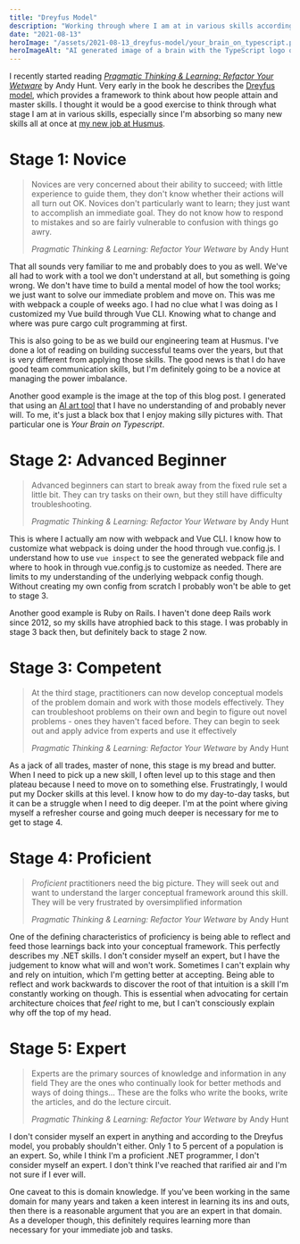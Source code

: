 ```yaml
---
title: "Dreyfus Model"
description: "Working through where I am at in various skills according to the Dreyfuss model"
date: "2021-08-13"
heroImage: "/assets/2021-08-13_dreyfus-model/your_brain_on_typescript.png"
heroImageAlt: "AI generated image of a brain with the TypeScript logo on folds"
---
```


I recently started reading _[Pragmatic Thinking & Learning: Refactor Your Wetware](https://pragprog.com/titles/ahptl/pragmatic-thinking-and-learning/)_ by Andy Hunt. Very early in the book he describes the [Dreyfus model](https://en.wikipedia.org/wiki/Dreyfus_model_of_skill_acquisition), which provides a framework to think about how people attain and master skills. I thought it would be a good exercise to think through what stage I am at in various skills, especially since I'm absorbing so many new skills all at once at [my new job at Husmus](https://brianmeeker.me/2021/06/18/ownership-and-intention/).

  
# Stage 1: Novice

> Novices are very concerned about their ability to succeed; with little experience to guide them, they don't know whether their actions will all turn out OK. Novices don't particularly want to learn; they just want to accomplish an immediate goal. They do not know how to respond to mistakes and so are fairly vulnerable to confusion with things go awry.
> 
> _Pragmatic Thinking & Learning: Refactor Your Wetware_ by Andy Hunt

That all sounds very familiar to me and probably does to you as well. We've all had to work with a tool we don't understand at all, but something is going wrong. We don't have time to build a mental model of how the tool works; we just want to solve our immediate problem and move on. This was me with webpack a couple of weeks ago. I had no clue what I was doing as I customized my Vue build through Vue CLI. Knowing what to change and where was pure cargo cult programming at first.

This is also going to be as we build our engineering team at Husmus. I've done a lot of reading on building successful teams over the years, but that is very different from applying those skills. The good news is that I do have good team communication skills, but I'm definitely going to be a novice at managing the power imbalance.

Another good example is the image at the top of this blog post. I generated that using an [AI art tool](https://colab.research.google.com/drive/1n_xrgKDlGQcCF6O-eL3NOd_x4NSqAUjK) that I have no understanding of and probably never will. To me, it's just a black box that I enjoy making silly pictures with. That particular one is _Your Brain on Typescript_.

  
# Stage 2: Advanced Beginner

> Advanced beginners can start to break away from the fixed rule set a little bit. They can try tasks on their own, but they still have difficulty troubleshooting.
> 
> _Pragmatic Thinking & Learning: Refactor Your Wetware_ by Andy Hunt

This is where I actually am now with webpack and Vue CLI. I know how to customize what webpack is doing under the hood through vue.config.js. I understand how to use `vue inspect` to see the generated webpack file and where to hook in through vue.config.js to customize as needed. There are limits to my understanding of the underlying webpack config though. Without creating my own config from scratch I probably won't be able to get to stage 3.

  
Another good example is Ruby on Rails. I haven't done deep Rails work since 2012, so my skills have atrophied back to this stage. I was probably in stage 3 back then, but definitely back to stage 2 now.  

# Stage 3: Competent

> At the third stage, practitioners can now develop conceptual models of the problem domain and work with those models effectively. They can troubleshoot problems on their own and begin to figure out novel problems - ones they haven't faced before. They can begin to seek out and apply advice from experts and use it effectively
> 
> _Pragmatic Thinking & Learning: Refactor Your Wetware_ by Andy Hunt

  
As a jack of all trades, master of none, this stage is my bread and butter. When I need to pick up a new skill, I often level up to this stage and then plateau because I need to move on to something else. Frustratingly, I would put my Docker skills at this level. I know how to do my day-to-day tasks, but it can be a struggle when I need to dig deeper. I'm at the point where giving myself a refresher course and going much deeper is necessary for me to get to stage 4.

  
# Stage 4: Proficient

> _Proficient_ practitioners need the big picture. They will seek out and want to understand the larger conceptual framework around this skill. They will be very frustrated by oversimplified information
> 
> _Pragmatic Thinking & Learning: Refactor Your Wetware_ by Andy Hunt

One of the defining characteristics of proficiency is being able to reflect and feed those learnings back into your conceptual framework. This perfectly describes my .NET skills. I don't consider myself an expert, but I have the judgement to know what will and won't work. Sometimes I can't explain why and rely on intuition, which I'm getting better at accepting. Being able to reflect and work backwards to discover the root of that intuition is a skill I'm constantly working on though. This is essential when advocating for certain architecture choices that _feel_ right to me, but I can't consciously explain why off the top of my head.  

# Stage 5: Expert

> Experts are the primary sources of knowledge and information in any field They are the ones who continually look for better methods and ways of doing things... These are the folks who write the books, write the articles, and do the lecture circuit.  
> 
> _Pragmatic Thinking & Learning: Refactor Your Wetware_ by Andy Hunt

I don't consider myself an expert in anything and according to the Dreyfus model, you probably shouldn't either. Only 1 to 5 percent of a population is an expert. So, while I think I'm a proficient .NET programmer, I don't consider myself an expert. I don't think I've reached that rarified air and I'm not sure if I ever will.  

One caveat to this is domain knowledge. If you've been working in the same domain for many years and taken a keen interest in learning its ins and outs, then there is a reasonable argument that you are an expert in that domain. As a developer though, this definitely requires learning more than necessary for your immediate job and tasks.
